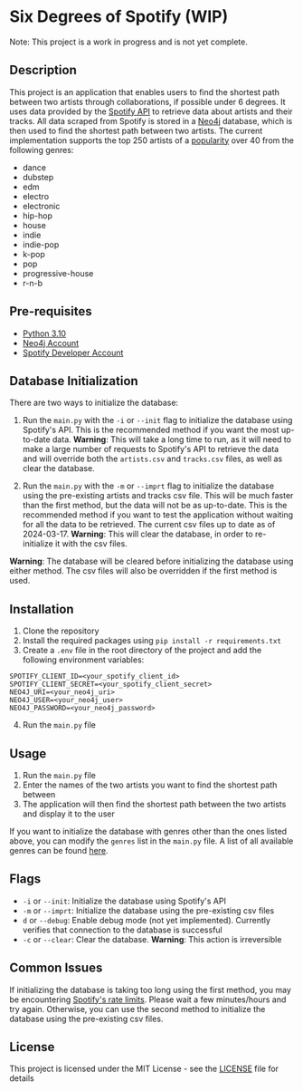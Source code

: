 # Six Degrees of Spotify (WIP)

Note: This project is a work in progress and is not yet complete.

## Description

This project is an application that enables users to find the shortest path between two artists through collaborations, if possible under 6 degrees. It uses data provided by the [Spotify API](https://developer.spotify.com/documentation/web-api) to retrieve data about artists and their tracks. All data scraped from Spotify is stored in a [Neo4j](https://neo4j.com/) database, which is then used to find the shortest path between two artists. The current implementation supports the top 250 artists of a [popularity](https://developer.spotify.com/documentation/web-api/reference/get-an-artist#:~:text=of%20the%20artist.-,popularity,-integer) over 40 from the following genres: 

* dance
* dubstep
* edm
* electro
* electronic
* hip-hop
* house
* indie
* indie-pop
* k-pop
* pop
* progressive-house
* r-n-b

## Pre-requisites

* [Python 3.10](https://www.python.org/downloads/release/python-3100/)
* [Neo4j Account](https://neo4j.com/cloud/platform/aura-graph-database/?ref=nav-get-started-cta)
* [Spotify Developer Account](https://developer.spotify.com/)

## Database Initialization

There are two ways to initialize the database:

1. Run the `main.py` with the `-i` or `--init` flag to initialize the database using Spotify's API. This is the recommended method if you want the most up-to-date data. **Warning**: This will take a long time to run, as it will need to make a large number of requests to Spotify's API to retrieve the data and will override both the `artists.csv` and `tracks.csv` files, as well as clear the database. 

2. Run the `main.py` with the `-m` or `--imprt` flag to initialize the database using the pre-existing artists and tracks csv file. This will be much faster than the first method, but the data will not be as up-to-date. This is the recommended method if you want to test the application without waiting for all the data to be retrieved. The current csv files up to date as of 2024-03-17. **Warning**: This will clear the database, in order to re-initialize it with the csv files.

**Warning**: The database will be cleared before initializing the database using either method. The csv files will also be overridden if the first method is used.

## Installation

1. Clone the repository
2. Install the required packages using `pip install -r requirements.txt`
3. Create a `.env` file in the root directory of the project and add the following environment variables:

```
SPOTIFY_CLIENT_ID=<your_spotify_client_id>
SPOTIFY_CLIENT_SECRET=<your_spotify_client_secret>
NEO4J_URI=<your_neo4j_uri>
NEO4J_USER=<your_neo4j_user>
NEO4J_PASSWORD=<your_neo4j_password>
```

4. Run the `main.py` file

## Usage

1. Run the `main.py` file
2. Enter the names of the two artists you want to find the shortest path between
3. The application will then find the shortest path between the two artists and display it to the user

If you want to initialize the database with genres other than the ones listed above, you can modify the `genres` list in the `main.py` file. A list of all available genres can be found [here](/data/all_genres.json).

## Flags

* `-i` or `--init`: Initialize the database using Spotify's API
* `-m` or `--imprt`: Initialize the database using the pre-existing csv files
* `d` or `--debug`: Enable debug mode (not yet implemented). Currently verifies that connection to the database is successful
* `-c` or `--clear`: Clear the database. **Warning**: This action is irreversible

## Common Issues

If initializing the database is taking too long using the first method, you may be encountering [Spotify's rate limits](https://developer.spotify.com/documentation/web-api/concepts/rate-limits). Please wait a few minutes/hours and try again. Otherwise, you can use the second method to initialize the database using the pre-existing csv files.

## License

This project is licensed under the MIT License - see the [LICENSE](LICENSE) file for details